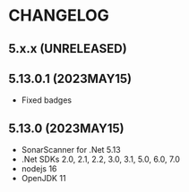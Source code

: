 # CHANGELOG

## 5.x.x (UNRELEASED)

## 5.13.0.1 (2023MAY15)

* Fixed badges

## 5.13.0 (2023MAY15)

* SonarScanner for .Net 5.13
* .Net SDKs 2.0, 2.1, 2.2, 3.0, 3.1, 5.0, 6.0, 7.0
* nodejs 16
* OpenJDK 11






